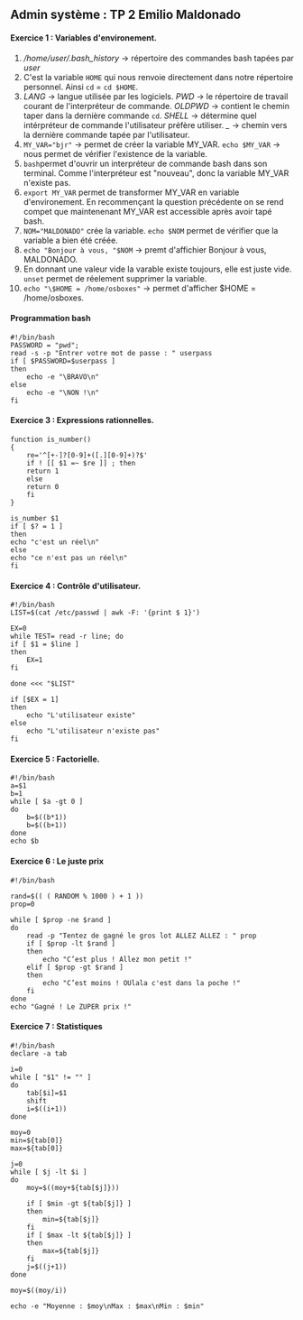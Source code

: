 Admin système : TP 2
Emilio Maldonado
---

#### Exercice 1 : Variables d'environement.

1. */home/user/.bash_history* → répertoire des commandes bash tapées par *user*
2. C'est la variable ```HOME``` qui nous renvoie directement dans notre répertoire personnel. Ainsi ```cd``` = ```cd $HOME```.
3. *LANG* → langue utilisée par les logiciels.
*PWD* → le répertoire de travail courant de l'interpréteur de commande.
*OLDPWD* → contient le chemin taper dans la dernière commande ```cd```.
*SHELL* → détermine quel intérpréteur de commande l'utilisateur préfère utiliser.
*_* → chemin vers  la dernière commande tapée par l'utilisateur.
4. ```MY_VAR="bjr"``` → permet de créer la variable MY_VAR.
```echo $MY_VAR``` → nous permet de vérifier l'existence de la variable.
5. ```bash```permet d'ouvrir un interpréteur de commande bash dans son terminal. Comme l'interpréteur est "nouveau", donc la variable MY_VAR n'existe pas.
6. ```export MY_VAR``` permet de transformer MY_VAR en variable d'environement.
En recommençant la question précédente on se rend compet que maintenenant MY_VAR est accessible après avoir tapé bash.
7. ```NOM="MALDONADO"``` crée la variable.
```echo $NOM``` permet de vérifier que la variable a bien été créée.
8. ```echo "Bonjour à vous, "$NOM``` → premt d'affichier Bonjour à vous, MALDONADO.
9. En donnant une valeur vide la varable existe toujours, elle est juste vide. ```unset``` permet de réelement supprimer la variable.
10. ```echo "\$HOME = /home/osboxes"``` → permet d'afficher $HOME = /home/osboxes.

#### Programmation bash

```
#!/bin/bash
PASSWORD = "pwd";
read -s -p "Entrer votre mot de passe : " userpass
if [ $PASSWORD=$userpass ]
then
    echo -e "\BRAVO\n"
else
    echo -e "\NON !\n"
fi
```

#### Exercice 3 : Expressions rationnelles.

```
function is_number()
{
    re='^[+-]?[0-9]+([.][0-9]+)?$'
    if ! [[ $1 =~ $re ]] ; then
    return 1
    else
    return 0
    fi
}

is_number $1
if [ $? = 1 ]
then 
echo "c'est un réel\n"
else
echo "ce n'est pas un réel\n"
fi
```

#### Exercice 4 : Contrôle d'utilisateur.

```
#!/bin/bash
LIST=$(cat /etc/passwd | awk -F: '{print $ 1}')

EX=0
while TEST= read -r line; do
if [ $1 = $line ]
then
    EX=1
fi

done <<< "$LIST"

if [$EX = 1]
then
    echo "L'utilisateur existe"
else
    echo "L'utilisateur n'existe pas"
fi
```
#### Exercice 5 : Factorielle.

```
#!/bin/bash
a=$1
b=1
while [ $a -gt 0 ]
do
    b=$((b*1))
    b=$((b+1))
done
echo $b
```

#### Exercice 6 : Le juste prix

```
#!/bin/bash

rand=$(( ( RANDOM % 1000 ) + 1 ))
prop=0

while [ $prop -ne $rand ]
do
    read -p "Tentez de gagné le gros lot ALLEZ ALLEZ : " prop 
    if [ $prop -lt $rand ]
    then
        echo "C’est plus ! Allez mon petit !"
    elif [ $prop -gt $rand ]
    then
        echo "C’est moins ! OUlala c'est dans la poche !"
    fi
done
echo "Gagné ! Le ZUPER prix !"
```

#### Exercice 7 : Statistiques

```
#!/bin/bash
declare -a tab

i=0
while [ "$1" != "" ]
do
    tab[$i]=$1
    shift
    i=$((i+1))
done

moy=0
min=${tab[0]}
max=${tab[0]}

j=0
while [ $j -lt $i ]
do
    moy=$((moy+${tab[$j]}))
    
    if [ $min -gt ${tab[$j]} ]
    then
        min=${tab[$j]}
    fi
    if [ $max -lt ${tab[$j]} ]
    then
        max=${tab[$j]}
    fi
    j=$((j+1))
done

moy=$((moy/i))

echo -e "Moyenne : $moy\nMax : $max\nMin : $min"
```